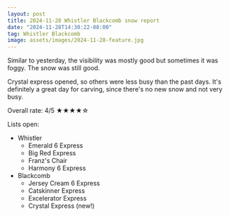 ```yaml
---
layout: post
title: 2024-11-28 Whistler Blackcomb snow report
date: "2024-11-28T14:30:22-08:00"
tag: Whistler Blackcomb
image: assets/images/2024-11-28-feature.jpg
---
```


Similar to yesterday, the visibility was mostly good but sometimes it was foggy. The snow was still good.

Crystal express opened, so others were less busy than the past days. It's definitely a great day for carving, since there's no new snow and not very busy.

Overall rate: 4/5 ★★★★☆

Lists open:

* Whistler
    * Emerald 6 Express
    * Big Red Express
    * Franz's Chair
    * Harmony 6 Express
* Blackcomb
    * Jersey Cream 6 Express
    * Catskinner Express
    * Excelerator Express
    * Crystal Express (new!)
